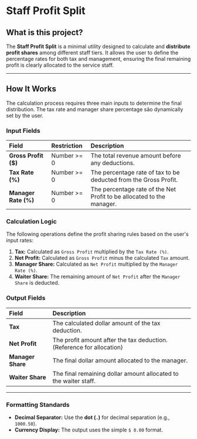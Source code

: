 # Staff Profit Split

## What is this project?

The **Staff Profit Split** is a minimal utility designed to calculate and **distribute profit shares** among different staff tiers. It allows the user to define the percentage rates for both tax and management, ensuring the final remaining profit is clearly allocated to the service staff.

---

## How It Works

The calculation process requires three main inputs to determine the final distribution. The tax rate and manager share percentage são dynamically set by the user.

### Input Fields

| Field | Restriction | Description |
| :--- | :--- | :--- |
| **Gross Profit ($)** | Number >= 0 | The total revenue amount before any deductions. |
| **Tax Rate (%)** | Number >= 0 | The percentage rate of tax to be deducted from the Gross Profit. |
| **Manager Rate (%)** | Number >= 0 | The percentage rate of the Net Profit to be allocated to the manager. |

### Calculation Logic

The following operations define the profit sharing rules based on the user's input rates:

1.  **Tax:** Calculated as `Gross Profit` multiplied by the `Tax Rate (%)`.
2.  **Net Profit:** Calculated as `Gross Profit` minus the calculated `Tax` amount.
3.  **Manager Share:** Calculated as `Net Profit` multiplied by the `Manager Rate (%)`.
4.  **Waiter Share:** The remaining amount of `Net Profit` after the `Manager Share` is deducted.

### Output Fields

| Field | Description |
| :--- | :--- |
| **Tax** | The calculated dollar amount of the tax deduction. |
| **Net Profit** | The profit amount after the tax deduction. (Reference for allocation) |
| **Manager Share** | The final dollar amount allocated to the manager. |
| **Waiter Share** | The final remaining dollar amount allocated to the waiter staff. |

---

### Formatting Standards

* **Decimal Separator:** Use the **dot (`.`)** for decimal separation (e.g., `1000.50`).
* **Currency Display:** The output uses the simple `$ 0.00` format.
